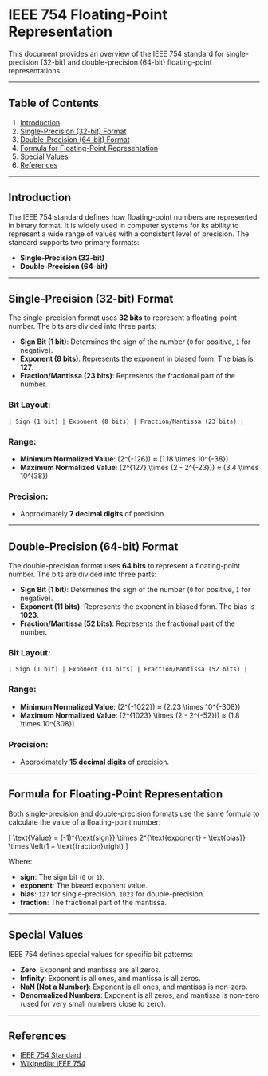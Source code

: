# IEEE 754 Floating-Point Representation

This document provides an overview of the IEEE 754 standard for single-precision (32-bit) and double-precision (64-bit) floating-point representations.

---

## Table of Contents

1. [Introduction](#introduction)
2. [Single-Precision (32-bit) Format](#single-precision-32-bit-format)
3. [Double-Precision (64-bit) Format](#double-precision-64-bit-format)
4. [Formula for Floating-Point Representation](#formula-for-floating-point-representation)
5. [Special Values](#special-values)
6. [References](#references)

---

## Introduction

The IEEE 754 standard defines how floating-point numbers are represented in binary format. It is widely used in computer systems for its ability to represent a wide range of values with a consistent level of precision. The standard supports two primary formats:

- **Single-Precision (32-bit)**
- **Double-Precision (64-bit)**

---

## Single-Precision (32-bit) Format

The single-precision format uses **32 bits** to represent a floating-point number. The bits are divided into three parts:

- **Sign Bit (1 bit)**: Determines the sign of the number (`0` for positive, `1` for negative).
- **Exponent (8 bits)**: Represents the exponent in biased form. The bias is **127**.
- **Fraction/Mantissa (23 bits)**: Represents the fractional part of the number.

### Bit Layout:

```
| Sign (1 bit) | Exponent (8 bits) | Fraction/Mantissa (23 bits) |
```

### Range:

- **Minimum Normalized Value**: \(2^{-126}\) ≈ \(1.18 \times 10^{-38}\)
- **Maximum Normalized Value**: \(2^{127} \times (2 - 2^{-23})\) ≈ \(3.4 \times 10^{38}\)

### Precision:

- Approximately **7 decimal digits** of precision.

---

## Double-Precision (64-bit) Format

The double-precision format uses **64 bits** to represent a floating-point number. The bits are divided into three parts:

- **Sign Bit (1 bit)**: Determines the sign of the number (`0` for positive, `1` for negative).
- **Exponent (11 bits)**: Represents the exponent in biased form. The bias is **1023**.
- **Fraction/Mantissa (52 bits)**: Represents the fractional part of the number.

### Bit Layout:

```
| Sign (1 bit) | Exponent (11 bits) | Fraction/Mantissa (52 bits) |
```

### Range:

- **Minimum Normalized Value**: \(2^{-1022}\) ≈ \(2.23 \times 10^{-308}\)
- **Maximum Normalized Value**: \(2^{1023} \times (2 - 2^{-52})\) ≈ \(1.8 \times 10^{308}\)

### Precision:

- Approximately **15 decimal digits** of precision.

---

## Formula for Floating-Point Representation

Both single-precision and double-precision formats use the same formula to calculate the value of a floating-point number:

\[
\text{Value} = (-1)^{\text{sign}} \times 2^{\text{exponent} - \text{bias}} \times \left(1 + \text{fraction}\right)
\]

Where:

- **sign**: The sign bit (`0` or `1`).
- **exponent**: The biased exponent value.
- **bias**: `127` for single-precision, `1023` for double-precision.
- **fraction**: The fractional part of the mantissa.

---

## Special Values

IEEE 754 defines special values for specific bit patterns:

- **Zero**: Exponent and mantissa are all zeros.
- **Infinity**: Exponent is all ones, and mantissa is all zeros.
- **NaN (Not a Number)**: Exponent is all ones, and mantissa is non-zero.
- **Denormalized Numbers**: Exponent is all zeros, and mantissa is non-zero (used for very small numbers close to zero).

---

## References

- [IEEE 754 Standard](https://ieeexplore.ieee.org/document/8766229)
- [Wikipedia: IEEE 754](https://en.wikipedia.org/wiki/IEEE_754)
